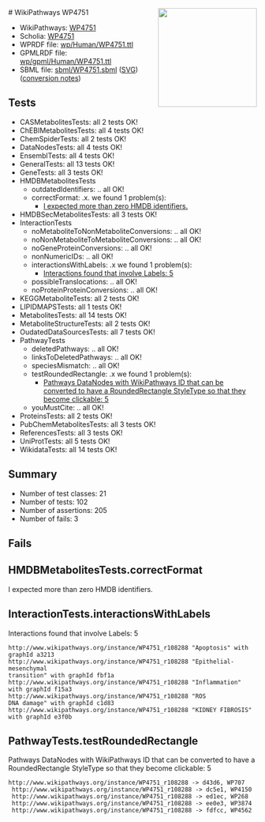 <img style="float: right; width: 200px" src="../logo.png" />
# WikiPathways WP4751

* WikiPathways: [WP4751](https://identifiers.org/wikipathways:WP4751)
* Scholia: [WP4751](https://scholia.toolforge.org/wikipathways/WP4751)
* WPRDF file: [wp/Human/WP4751.ttl](../wp/Human/WP4751.ttl)
* GPMLRDF file: [wp/gpml/Human/WP4751.ttl](../wp/gpml/Human/WP4751.ttl)
* SBML file: [sbml/WP4751.sbml](../sbml/WP4751.sbml) ([SVG](../sbml/WP4751.svg)) ([conversion notes](../sbml/WP4751.txt))

## Tests
* CASMetabolitesTests: all 2 tests OK!
* ChEBIMetabolitesTests: all 4 tests OK!
* ChemSpiderTests: all 2 tests OK!
* DataNodesTests: all 4 tests OK!
* EnsemblTests: all 4 tests OK!
* GeneralTests: all 13 tests OK!
* GeneTests: all 3 tests OK!
* HMDBMetabolitesTests
    * outdatedIdentifiers: .. all OK!
    * correctFormat: .x. we found 1 problem(s):
        * [I expected more than zero HMDB identifiers.](#ad154c1e)
* HMDBSecMetabolitesTests: all 3 tests OK!
* InteractionTests
    * noMetaboliteToNonMetaboliteConversions: .. all OK!
    * noNonMetaboliteToMetaboliteConversions: .. all OK!
    * noGeneProteinConversions: .. all OK!
    * nonNumericIDs: .. all OK!
    * interactionsWithLabels: .x we found 1 problem(s):
        * [Interactions found that involve Labels: 5](#630d267c)
    * possibleTranslocations: .. all OK!
    * noProteinProteinConversions: .. all OK!
* KEGGMetaboliteTests: all 2 tests OK!
* LIPIDMAPSTests: all 1 tests OK!
* MetabolitesTests: all 14 tests OK!
* MetaboliteStructureTests: all 2 tests OK!
* OudatedDataSourcesTests: all 7 tests OK!
* PathwayTests
    * deletedPathways: .. all OK!
    * linksToDeletedPathways: .. all OK!
    * speciesMismatch: .. all OK!
    * testRoundedRectangle: .x we found 1 problem(s):
        * [Pathways DataNodes with WikiPathways ID that can be converted to have a RoundedRectangle StyleType so that they become clickable: 5](#9fbad3cf)
    * youMustCite: .. all OK!
* ProteinsTests: all 2 tests OK!
* PubChemMetabolitesTests: all 3 tests OK!
* ReferencesTests: all 3 tests OK!
* UniProtTests: all 5 tests OK!
* WikidataTests: all 14 tests OK!


## Summary

* Number of test classes: 21
* Number of tests: 102
* Number of assertions: 205
* Number of fails: 3

## Fails

<a name="ad154c1e" />

## HMDBMetabolitesTests.correctFormat

I expected more than zero HMDB identifiers.
<a name="630d267c" />

## InteractionTests.interactionsWithLabels

Interactions found that involve Labels: 5
```
http://www.wikipathways.org/instance/WP4751_r108288 "Apoptosis" with graphId a3213
http://www.wikipathways.org/instance/WP4751_r108288 "Epithelial-mesenchymal
transition" with graphId fbf1a
http://www.wikipathways.org/instance/WP4751_r108288 "Inflammation" with graphId f15a3
http://www.wikipathways.org/instance/WP4751_r108288 "ROS
DNA damage" with graphId c1d83
http://www.wikipathways.org/instance/WP4751_r108288 "KIDNEY FIBROSIS" with graphId e3f0b
```

<a name="9fbad3cf" />

## PathwayTests.testRoundedRectangle

Pathways DataNodes with WikiPathways ID that can be converted to have a RoundedRectangle StyleType so that they become clickable: 5
```
http://www.wikipathways.org/instance/WP4751_r108288 -> d43d6, WP707
 http://www.wikipathways.org/instance/WP4751_r108288 -> dc5e1, WP4150
 http://www.wikipathways.org/instance/WP4751_r108288 -> ed1ec, WP268
 http://www.wikipathways.org/instance/WP4751_r108288 -> ee0e3, WP3874
 http://www.wikipathways.org/instance/WP4751_r108288 -> fdfcc, WP4562
 ```


